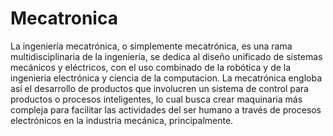 # Mecatronica





La ingeniería mecatrónica, o simplemente mecatrónica, es una rama multidisciplinaria de la ingeniería, se dedica al diseño unificado de sistemas mecánicos y eléctricos, con el uso combinado de la robótica y de la ingenieria electrónica y ciencia de la computacion. La mecatrónica engloba así el desarrollo de productos que involucren un sistema de control para productos o procesos inteligentes, lo cual busca crear maquinaria más compleja para facilitar las actividades del ser humano a través de procesos electrónicos en la industria mecánica, principalmente.

